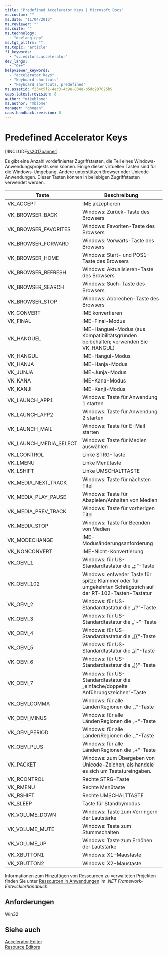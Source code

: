 ```yaml
---
title: "Predefined Accelerator Keys | Microsoft Docs"
ms.custom: ""
ms.date: "11/04/2016"
ms.reviewer: ""
ms.suite: ""
ms.technology: 
  - "devlang-cpp"
ms.tgt_pltfrm: ""
ms.topic: "article"
f1_keywords: 
  - "vc.editors.accelerator"
dev_langs: 
  - "C++"
helpviewer_keywords: 
  - "accelerator keys"
  - "keyboard shortcuts"
  - "keyboard shortcuts, predefined"
ms.assetid: f234c5f2-4ec3-4c9e-834a-b5dd297625b9
caps.latest.revision: 8
author: "mikeblome"
ms.author: "mblome"
manager: "ghogen"
caps.handback.revision: 8
---
```

# Predefined Accelerator Keys
[!INCLUDE[vs2017banner](../assembler/inline/includes/vs2017banner.md)]

Es gibt eine Anzahl vordefinierter Zugriffstasten, die Teil eines Windows\-Anwendungsprojekts sein können.  Einige dieser virtuellen Tasten sind für die Windows\-Umgebung.  Andere unterstützen Browser oder Unicode\-Anwendungen.  Dieser Tasten können in beliebigen Zugriffstasten verwendet werden.  
  
|Taste|Beschreibung|  
|-----------|------------------|  
|VK\_ACCEPT|IME akzeptieren|  
|VK\_BROWSER\_BACK|Windows: Zurück\-Taste des Browsers|  
|VK\_BROWSER\_FAVORITES|Windows: Favoriten\-Taste des Browsers|  
|VK\_BROWSER\_FORWARD|Windows: Vorwärts\-Taste des Browsers|  
|VK\_BROWSER\_HOME|Windows: Start\- und POS1\-Taste des Browsers|  
|VK\_BROWSER\_REFRESH|Windows: Aktualisieren\-Taste des Browsers|  
|VK\_BROWSER\_SEARCH|Windows: Such\-Taste des Browsers|  
|VK\_BROWSER\_STOP|Windows: Abbrechen\-Taste des Browsers|  
|VK\_CONVERT|IME konvertieren|  
|VK\_FINAL|IME\-Final\-Modus|  
|VK\_HANGUEL|IME\-Hanguel\-Modus \(aus Kompatibilitätsgründen beibehalten; verwenden Sie VK\_HANGUL\)|  
|VK\_HANGUL|IME\-Hangul\-Modus|  
|VK\_HANJA|IME\-Hanja\-Modus|  
|VK\_JUNJA|IME\-Junja\-Modus|  
|VK\_KANA|IME\-Kana\-Modus|  
|VK\_KANJI|IME\-Kanji\-Modus|  
|VK\_LAUNCH\_APP1|Windows: Taste für Anwendung 1 starten|  
|VK\_LAUNCH\_APP2|Windows: Taste für Anwendung 2 starten|  
|VK\_LAUNCH\_MAIL|Windows: Taste für E\-Mail starten|  
|VK\_LAUNCH\_MEDIA\_SELECT|Windows: Taste für Medien auswählen|  
|VK\_LCONTROL|Linke STRG\-Taste|  
|VK\_LMENU|Linke Menütaste|  
|VK\_LSHIFT|Linke UMSCHALTTASTE|  
|VK\_MEDIA\_NEXT\_TRACK|Windows: Taste für nächsten Titel|  
|VK\_MEDIA\_PLAY\_PAUSE|Windows: Taste für Abspielen\/Anhalten von Medien|  
|VK\_MEDIA\_PREV\_TRACK|Windows: Taste für vorherigen Titel|  
|VK\_MEDIA\_STOP|Windows: Taste für Beenden von Medien|  
|VK\_MODECHANGE|IME\-Modusänderungsanforderung|  
|VK\_NONCONVERT|IME\-Nicht\-Konvertierung|  
|VK\_OEM\_1|Windows: für US\-Standardtastatur die „;:“\-Taste|  
|VK\_OEM\_102|Windows: entweder Taste für spitze Klammer oder für umgekehrten Schrägstrich auf der RT\-102\-Tasten\-Tastatur|  
|VK\_OEM\_2|Windows: für US\-Standardtastatur die „\/?“\-Taste|  
|VK\_OEM\_3|Windows: für US\-Standardtastatur die „\`~“\-Taste|  
|VK\_OEM\_4|Windows: für US\-Standardtastatur die „\[{“\-Taste|  
|VK\_OEM\_5|Windows: für US\-Standardtastatur die „\\&#124;“\-Taste|  
|VK\_OEM\_6|Windows: für US\-Standardtastatur die „\]}“\-Taste|  
|VK\_OEM\_7|Windows: für US\-Standardtastatur die „einfache\/doppelte Anführungszeichen“\-Taste|  
|VK\_OEM\_COMMA|Windows: für alle Länder\/Regionen die „,“\-Taste|  
|VK\_OEM\_MINUS|Windows: für alle Länder\/Regionen die „\-“\-Taste|  
|VK\_OEM\_PERIOD|Windows: für alle Länder\/Regionen die „.“\-Taste|  
|VK\_OEM\_PLUS|Windows: für alle Länder\/Regionen die „\+“\-Taste|  
|VK\_PACKET|Windows: zum Übergeben von Unicode\-Zeichen, als handele es sich um Tastatureingaben.|  
|VK\_RCONTROL|Rechte STRG\-Taste|  
|VK\_RMENU|Rechte Menütaste|  
|VK\_RSHIFT|Rechte UMSCHALTTASTE|  
|VK\_SLEEP|Taste für Standbymodus|  
|VK\_VOLUME\_DOWN|Windows: Taste zum Verringern der Lautstärke|  
|VK\_VOLUME\_MUTE|Windows: Taste zum Stummschalten|  
|VK\_VOLUME\_UP|Windows: Taste zum Erhöhen der Lautstärke|  
|VK\_XBUTTON1|Windows: X1\-Maustaste|  
|VK\_XBUTTON2|Windows: X2\-Maustaste|  
  
 Informationen zum Hinzufügen von Ressourcen zu verwalteten Projekten finden Sie unter [Ressourcen in Anwendungen](../Topic/Resources%20in%20Desktop%20Apps.md) im *.NET Framework\-Entwicklerhandbuch.*  
  
## Anforderungen  
 Win32  
  
## Siehe auch  
 [Accelerator Editor](../mfc/accelerator-editor.md)   
 [Resource Editors](../mfc/resource-editors.md)